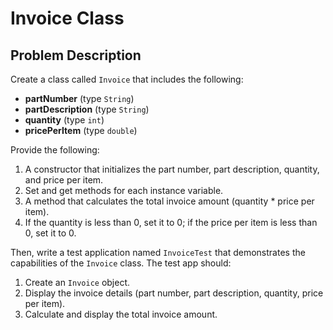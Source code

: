 # Invoice Class

## Problem Description

Create a class called `Invoice` that includes the following:

- **partNumber** (type `String`)
- **partDescription** (type `String`)
- **quantity** (type `int`)
- **pricePerItem** (type `double`)

Provide the following:

1. A constructor that initializes the part number, part description, quantity, and price per item.
2. Set and get methods for each instance variable.
3. A method that calculates the total invoice amount (quantity * price per item).
4. If the quantity is less than 0, set it to 0; if the price per item is less than 0, set it to 0.

Then, write a test application named `InvoiceTest` that demonstrates the capabilities of the `Invoice` class. The test app should:

1. Create an `Invoice` object.
2. Display the invoice details (part number, part description, quantity, price per item).
3. Calculate and display the total invoice amount.
